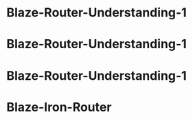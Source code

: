 # Blaze-Router-Understanding-1
# Blaze-Router-Understanding-1
# Blaze-Router-Understanding-1
# Blaze-Iron-Router

